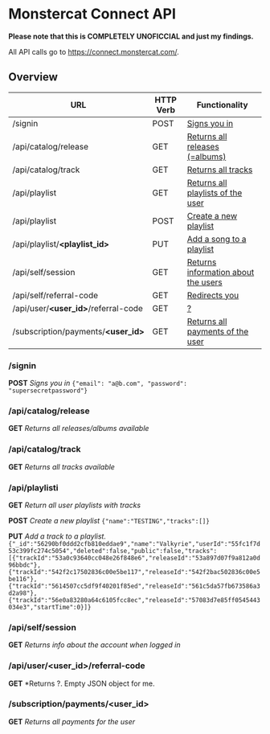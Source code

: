 # Monstercat Connect API
__Please note that this is COMPLETELY UNOFICCIAL and just my findings.__

All API calls go to https://connect.monstercat.com/.

## Overview
| URL   |      HTTP Verb      |  Functionality |
|---|---|---|
| /signin                   | POST | [Signs you in](#signin) |
| /api/catalog/release      | GET | [Returns all releases (=albums)](#apicatalogrelease) |
| /api/catalog/track        | GET | [Returns all tracks](#apicatalogtrack) |
| /api/playlist             | GET | [Returns all playlists of the user](#apiplaylist) |
| /api/playlist | POST | [Create a new playlist](#apiplaylist) |
| /api/playlist/**&lt;playlist_id&gt;** | PUT | [Add a song to a playlist](#apiplaylist) |
| /api/self/session         | GET | [Returns information about the users](#apiselfsession) |
| /api/self/referral-code   | GET | [Redirects you](#apiselfreferral-code) |
| /api/user/**&lt;user_id&gt;**/referral-code| GET | [?](#apiuseruser_idreferral-code) |
| /subscription/payments/**&lt;user_id&gt;** | GET | [Returns all payments of the user](#subscriptionpaymentsuser_id) |

### /signin
**POST**
*Signs you in*
`{"email": "a@b.com", "password": "supersecretpassword"}`

### /api/catalog/release
**GET**
*Returns all releases/albums available*

### /api/catalog/track
**GET**
*Returns all tracks available*

### /api/playlisti
**GET**
*Return all user playlists with tracks*

**POST**
*Create a new playlist*
`{"name":"TESTING","tracks":[]}`

**PUT**
*Add a track to a playlist.*
`{"_id":"56290bf0ddd2cfb810eddae9","name":"Valkyrie","userId":"55fc1f7d53c399fc274c5054","deleted":false,"public":false,"tracks":[{"trackId":"53a0c93640cc048e26f848e6","releaseId":"53a897d07f9a812a0d96bbdc"},{"trackId":"542f2c17502836c00e5be117","releaseId":"542f2bac502836c00e5be116"},{"trackId":"5614507cc5df9f40201f85ed","releaseId":"561c5da57fb673586a3d2a98"},{"trackId":"56e0a83280a64c6105fcc8ec","releaseId":"57083d7e85ff0545443034e3","startTime":0}]}`

### /api/self/session
**GET**
*Returns info about the account when logged in*

### /api/user/**&lt;user_id&gt;**/referral-code
**GET**
*Returns ?. Empty JSON object for me.

### /subscription/payments/**&lt;user_id&gt;**
**GET**
*Returns all payments for the user*

